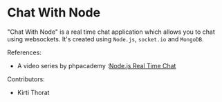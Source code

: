# Chat With Node

"Chat With Node" is a real time chat application which allows you to chat using websockets. It's created using `Node.js`, `socket.io` and `MongoDB`.


References: 

* A video series by phpacademy :[Node.js Real Time Chat](https://www.youtube.com/playlist?list=PLfdtiltiRHWHZh8C2G0xNRbcf0uyYzzK_)

Contributors:

* Kirti Thorat